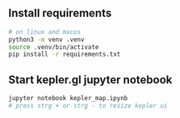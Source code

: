 ## Install requirements
```bash
# on linux and macos
python3 -m venv .venv
source .venv/bin/activate
pip install -r requirements.txt
```

## Start kepler.gl jupyter notebook
```bash
jupyter notebook kepler_map.ipynb
# press strg + or strg - to resize kepler ui
```